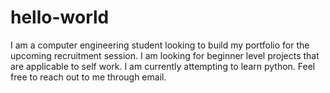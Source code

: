 # hello-world
I am a computer engineering student looking to build my portfolio for the upcoming recruitment session.
I am looking for beginner level projects that are applicable to self work.
I am currently attempting to learn python.
Feel free to reach out to me through email.

